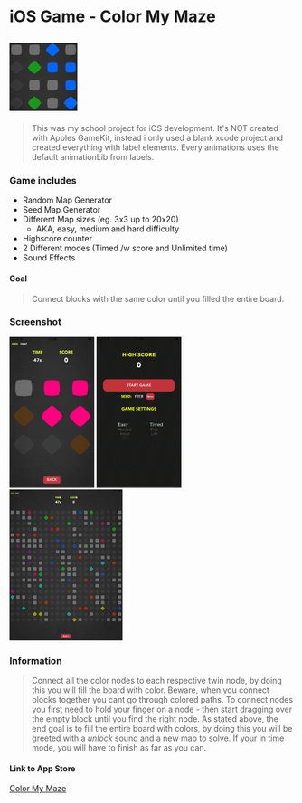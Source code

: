 # iOS Game - Color My Maze


## <img src="https://github.com/nexriz/colormazegame-app/blob/master/690x0w.png" alt="maze" width="120px">

> This was my school project for iOS development. It's NOT created with Apples GameKit, instead i only used a blank xcode project and created everything with label elements. Every animations uses the default animationLib from labels.

### Game includes
 - Random Map Generator
 - Seed Map Generator
 - Different Map sizes (eg. 3x3 up to 20x20)
    - AKA, easy, medium and hard difficulty
 - Highscore counter
 - 2 Different modes (Timed /w score and Unlimited time)
 - Sound Effects
 
#### Goal
> Connect blocks with the same color until you filled the entire board.



### Screenshot

<img src="https://github.com/nexriz/colormazegame-app/blob/master/230x0w.png" alt="maze" width="150px"> <img src="https://github.com/nexriz/colormazegame-app/blob/master/68747470733a2f2f6973322d73736c2e6d7a7374617469632e636f6d2f696d6167652f7468756d622f507572706c653131382f76342f61312f31662f32662f61313166326635382d656537312d393064372d626562352d6330396433356236646433642f70725f736f757263652e706e672f363930783077.png" alt="maze" width="150px"> <img src="https://github.com/nexriz/colormazegame-app/blob/master/68747470733a2f2f6973342d73736c2e6d7a7374617469632e636f6d2f696d6167652f7468756d622f507572706c653132382f76342f35392f36352f39652f35393635396536302d386162632d363163312d323134342d3962316635353535393931312f70725f736f757263652e706e672f393339783077.png" alt="maze" width="200px">



### Information

> Connect all the color nodes to each respective twin node, by doing this you will fill the board with color. Beware, when you connect blocks together you cant go through colored paths. To connect nodes you first need to hold your finger on a node - then start dragging over the empty block until you find the right node.
> As stated above, the end goal is to fill the entire board with colors, by doing this you will be greeted with a *unlock* sound and a new map to solve. If your in time mode, you will have to finish as far as you can.


#### Link to App Store 
[Color My Maze](https://apps.apple.com/us/app/color-my-maze/id1445010936#?platform=ipad)
